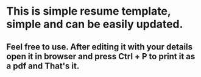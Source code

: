 # This is simple resume template, simple and can be easily updated. 
## Feel free to use. After editing it with your details open it in browser and press Ctrl + P to print it as a pdf and That's it.
